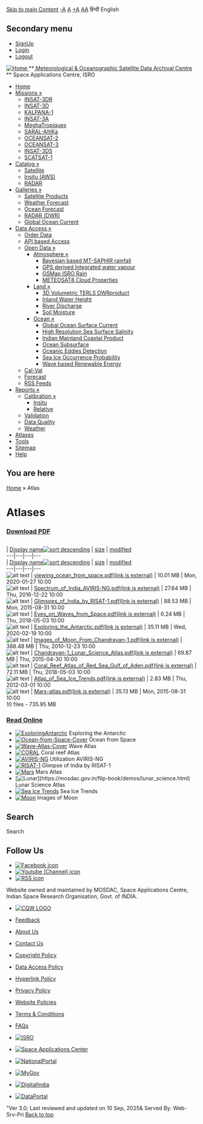 [Skip to main Content](https://mosdac.gov.in/atlases#main-content "Skip to main Content")
[-A](javascript:;) [A](javascript:;) [+A](javascript:;)
[A](javascript:drupalHighContrast.enableStyles\(\))[A](javascript:drupalHighContrast.disableStyles\(\))
हिन्दी English
## Secondary menu
  * [SignUp](https://mosdac.gov.in/internal/registration)
  * [Login](https://mosdac.gov.in/internal/uops)
  * [Logout](https://mosdac.gov.in/internal/logout)

[ ![Home](https://mosdac.gov.in/sites/default/files/mosdac_small.png) ](https://mosdac.gov.in/ "Home")
**[ Meteorological & Oceanographic Satellite Data Archival Centre](https://mosdac.gov.in/ "Home") **
Space Applications Centre, ISRO 
  * [Home](https://mosdac.gov.in/)
  * [Missions »](https://mosdac.gov.in/atlases)
    * [INSAT-3DR](https://mosdac.gov.in/insat-3dr)
    * [INSAT-3D](https://mosdac.gov.in/insat-3d)
    * [KALPANA-1](https://mosdac.gov.in/kalpana-1)
    * [INSAT-3A](https://mosdac.gov.in/insat-3a)
    * [MeghaTropiques](https://mosdac.gov.in/megha-tropiques)
    * [SARAL-AltiKa](https://mosdac.gov.in/saral-altika)
    * [OCEANSAT-2](https://mosdac.gov.in/oceansat-2)
    * [OCEANSAT-3](https://mosdac.gov.in/oceansat-3)
    * [INSAT-3DS](https://mosdac.gov.in/insat-3ds)
    * [SCATSAT-1](https://mosdac.gov.in/scatsat-1)
  * [Catalog »](https://mosdac.gov.in/atlases)
    * [Satellite](https://mosdac.gov.in/internal/catalog-satellite)
    * [Insitu (AWS)](https://mosdac.gov.in/internal/catalog-insitu)
    * [RADAR](https://mosdac.gov.in/internal/catalog-radar)
  * [Galleries »](https://mosdac.gov.in/atlases)
    * [Satellite Products](https://mosdac.gov.in/internal/gallery)
    * [Weather Forecast](https://mosdac.gov.in/internal/gallery/weather)
    * [Ocean Forecast](https://mosdac.gov.in/internal/gallery/ocean)
    * [RADAR (DWR)](https://mosdac.gov.in/internal/gallery/dwr)
    * [Global Ocean Current](https://mosdac.gov.in/internal/gallery/current)
  * [Data Access »](https://mosdac.gov.in/atlases)
    * [Order Data](https://mosdac.gov.in/internal/uops)
    * [API based Access](https://mosdac.gov.in/user-manual-mosdac-data-download-api)
    * [Open Data »](https://mosdac.gov.in/atlases)
      * [Atmosphere »](https://mosdac.gov.in/atlases)
        * [Bayesian based MT-SAPHIR rainfall](https://mosdac.gov.in/bayesian-based-mt-saphir-rainfall)
        * [GPS derived Integrated water vapour](https://mosdac.gov.in/gps-derived-integrated-water-vapour)
        * [GSMap ISRO Rain](https://mosdac.gov.in/gsmap-isro-rain)
        * [METEOSAT8 Cloud Properties](https://mosdac.gov.in/meteosat8-cloud-properties)
      * [Land »](https://mosdac.gov.in/atlases)
        * [3D Volumetric TERLS DWRproduct](https://mosdac.gov.in/3d-volumetric-terls-dwrproduct)
        * [Inland Water Height](https://mosdac.gov.in/inland-water-height)
        * [River Discharge](https://mosdac.gov.in/river-discharge)
        * [Soil Moisture](https://mosdac.gov.in/soil-moisture-0)
      * [Ocean »](https://mosdac.gov.in/atlases)
        * [Global Ocean Surface Current](https://mosdac.gov.in/global-ocean-surface-current)
        * [High Resolution Sea Surface Salinity](https://mosdac.gov.in/high-resolution-sea-surface-salinity)
        * [Indian Mainland Coastal Product](https://mosdac.gov.in/indian-mainland-coastal-product)
        * [Ocean Subsurface](https://mosdac.gov.in/ocean-subsurface)
        * [Oceanic Eddies Detection](https://mosdac.gov.in/oceanic-eddies-detection)
        * [Sea Ice Occurrence Probability](https://mosdac.gov.in/sea-ice-occurrence-probability)
        * [Wave based Renewable Energy](https://mosdac.gov.in/wave-based-renewable-energy)
    * [Cal-Val](https://mosdac.gov.in/internal/calval-data)
    * [Forecast](https://mosdac.gov.in/internal/forecast-menu)
    * [RSS Feeds](https://mosdac.gov.in/rss-feed "ISROCast")
  * [Reports »](https://mosdac.gov.in/atlases)
    * [Calibration »](https://mosdac.gov.in/atlases)
      * [Insitu](https://mosdac.gov.in/insitu)
      * [Relative](https://mosdac.gov.in/calibration-reports)
    * [Validation](https://mosdac.gov.in/validation-reports)
    * [Data Quality](https://mosdac.gov.in/data-quality)
    * [Weather](https://mosdac.gov.in/weather-reports)
  * [Atlases](https://mosdac.gov.in/atlases)
  * [Tools](https://mosdac.gov.in/tools)
  * [Sitemap](https://mosdac.gov.in/sitemap)
  * [Help](https://mosdac.gov.in/help)


## You are here
[Home](https://mosdac.gov.in/) » Atlas
# Atlases
### [Download PDF](https://mosdac.gov.in/atlases#quickset-atlases_qt_0)
##  [](https://mosdac.gov.in/atlas)
| [Display name![sort descending](https://mosdac.gov.in/misc/arrow-desc.png)](https://mosdac.gov.in/atlases?sort=desc&order=Display%20name "sort by Display name") | [size](https://mosdac.gov.in/atlases?sort=asc&order=size "sort by size") | [modified](https://mosdac.gov.in/atlases?sort=asc&order=modified "sort by modified")  
---|---|---|---  
| [Display name![sort descending](https://mosdac.gov.in/misc/arrow-desc.png)](https://mosdac.gov.in/atlases?sort=desc&order=Display%20name "sort by Display name") | [size](https://mosdac.gov.in/atlases?sort=asc&order=size "sort by size") | [modified](https://mosdac.gov.in/atlases?sort=asc&order=modified "sort by modified")  
---|---|---|---  
![alt text](https://mosdac.gov.in/sites/all/modules/filebrowser/icons/application-pdf.png) | [viewing_ocean_from_space.pdf(link is external)](https://mosdac.gov.in/filebrowser/download/36) | 10.01 MB | Mon, 2020-01-27 10:00  
![alt text](https://mosdac.gov.in/sites/all/modules/filebrowser/icons/application-pdf.png) | [Spectrum_of_India_AVIRIS-NG.pdf(link is external)](https://mosdac.gov.in/filebrowser/download/35) | 27.64 MB | Thu, 2016-12-22 10:00  
![alt text](https://mosdac.gov.in/sites/all/modules/filebrowser/icons/application-pdf.png) | [Glimspes_of_India_by_RISAT-1.pdf(link is external)](https://mosdac.gov.in/filebrowser/download/34) | 88.53 MB | Mon, 2015-08-31 10:00  
![alt text](https://mosdac.gov.in/sites/all/modules/filebrowser/icons/application-pdf.png) | [Eyes_on_Waves_from_Space.pdf(link is external)](https://mosdac.gov.in/filebrowser/download/33) | 6.24 MB | Thu, 2018-05-03 10:00  
![alt text](https://mosdac.gov.in/sites/all/modules/filebrowser/icons/application-pdf.png) | [Exploring_the_Antarctic.pdf(link is external)](https://mosdac.gov.in/filebrowser/download/32) | 35.11 MB | Wed, 2020-02-19 10:00  
![alt text](https://mosdac.gov.in/sites/all/modules/filebrowser/icons/application-pdf.png) | [Images_of_Moon_From_Chandrayan-1.pdf(link is external)](https://mosdac.gov.in/filebrowser/download/31) | 388.48 MB | Thu, 2010-12-23 10:00  
![alt text](https://mosdac.gov.in/sites/all/modules/filebrowser/icons/application-pdf.png) | [Chandrayan-1_Lunar_Science_Atlas.pdf(link is external)](https://mosdac.gov.in/filebrowser/download/30) | 69.87 MB | Thu, 2015-04-30 10:00  
![alt text](https://mosdac.gov.in/sites/all/modules/filebrowser/icons/application-pdf.png) | [Coral_Reef_Atlas_of_Red_Sea_Gulf_of_Aden.pdf(link is external)](https://mosdac.gov.in/filebrowser/download/29) | 72.11 MB | Thu, 2018-05-03 10:00  
![alt text](https://mosdac.gov.in/sites/all/modules/filebrowser/icons/application-pdf.png) | [Atlas_of_Sea_Ice_Trends.pdf(link is external)](https://mosdac.gov.in/filebrowser/download/28) | 2.83 MB | Thu, 2012-03-01 10:00  
![alt text](https://mosdac.gov.in/sites/all/modules/filebrowser/icons/application-pdf.png) | [Mars-atlas.pdf(link is external)](https://mosdac.gov.in/filebrowser/download/27) | 35.13 MB | Mon, 2015-08-31 10:00  
10 files - 735.95 MB
### [Read Online](https://mosdac.gov.in/atlases#quickset-atlases_qt_1)
  * [![ExploringAntarctic](https://mosdac.gov.in/sites/default/files/styles/atlas_thumbs_big_/public/flipdoc_covers/Exploring-Antarctic.jpg?itok=RmYU5DYp)](https://mosdac.gov.in/flip-book/demos/Antarctic.html)
Exploring the Antarctic
  * [![Ocean-from-Space-Cover](https://mosdac.gov.in/sites/default/files/styles/atlas_thumbs_big_/public/flipdoc_covers/ocean-from-space.jpg?itok=2eu_TYz0)](https://mosdac.gov.in/flip-book/demos/ocean.html)
Ocean from Space
  * [![Wave-Atlas-Cover](https://mosdac.gov.in/sites/default/files/styles/atlas_thumbs_big_/public/flipdoc_covers/wave-atlas.jpg?itok=jCC_aeos)](https://mosdac.gov.in/flip-book/demos/wave_atlas.html)
Wave Atlas
  * [![CORAL](https://mosdac.gov.in/sites/default/files/styles/atlas_thumbs_big_/public/flipdoc_covers/Coral.jpg?itok=8XwnYCkB)](https://mosdac.gov.in/flip-book/demos/coral.html)
Coral reef Atlas
  * [![AVIRIS-NG](https://mosdac.gov.in/sites/default/files/styles/atlas_thumbs_big_/public/flipdoc_covers/Aviris.jpg?itok=8ipGAU8m)](https://mosdac.gov.in/flip-book/demos/AVIRIS-NG.html)
Utilization AVIRIS-NG
  * [![RISAT-1](https://mosdac.gov.in/sites/default/files/styles/atlas_thumbs_big_/public/flipdoc_covers/RISAT-1.jpg?itok=ccAr8Z05)](https://mosdac.gov.in/flip-book/demos/risat.html)
Glimpse of India by RISAT-1
  * [![Mars](https://mosdac.gov.in/sites/default/files/styles/atlas_thumbs_big_/public/flipdoc_covers/Mars.jpg?itok=Z29GFz5a)](https://mosdac.gov.in/flip-book/demos/mars.html)
Mars Atlas
  * [![Lunar](https://mosdac.gov.in/sites/default/files/styles/atlas_thumbs_big_/public/flipdoc_covers/lunar.jpg?itok=TAwPHVX_)](https://mosdac.gov.in/flip-book/demos/lunar_science.html)
Lunar Science Atlas
  * [![Sea Ice Trends](https://mosdac.gov.in/sites/default/files/styles/atlas_thumbs_big_/public/flipdoc_covers/Sea-Ice.jpg?itok=v_pPp39W)](https://mosdac.gov.in/flip-book/demos/polar_science.html)
Sea Ice Trends
  * [![Moon](https://mosdac.gov.in/sites/default/files/styles/atlas_thumbs_big_/public/flipdoc_covers/moon.jpg?itok=Y7g8LrvB)](https://mosdac.gov.in/flip-book/demos/moon.html)
Images of Moon


## Search
Search 
## Follow Us
  * [![Facebook icon](https://mosdac.gov.in/sites/all/modules/social_media_links/libraries/elegantthemes/PNG/facebook.png)](https://www.facebook.com/mosdac.sac.isro "Facebook")
  * [![Youtube \(Channel\) icon](https://mosdac.gov.in/sites/all/modules/social_media_links/libraries/elegantthemes/PNG/youtube.png)](http://www.youtube.com/channel/UCDVkai9WIgY2ZgrlF_08Yeg "Youtube \(Channel\)")
  * [![RSS icon](https://mosdac.gov.in/sites/all/modules/social_media_links/libraries/elegantthemes/PNG/rss.png)](https://mosdac.gov.in/rss.xml "RSS")


Website owned and maintained by MOSDAC, Space Applications Centre, Indian Space Research Organisation, Govt. of INDIA.
  * [![CQW LOGO](https://mosdac.gov.in/docs/cqw_logo.gif)](https://mosdac.gov.in/docs/STQC.pdf "Quality Certificate")


  * [Feedback](https://mosdac.gov.in/mosdac-feedback)
  * [About Us](https://mosdac.gov.in/about-us)
  * [Contact Us](https://mosdac.gov.in/contact-us)
  * [Copyright Policy](https://mosdac.gov.in/copyright-policy)
  * [Data Access Policy](https://mosdac.gov.in/data-access-policy)
  * [Hyperlink Policy](https://mosdac.gov.in/hyperlink-policy)
  * [Privacy Policy](https://mosdac.gov.in/privacy-policy)
  * [Website Policies](https://mosdac.gov.in/website-policies)
  * [Terms & Conditions](https://mosdac.gov.in/terms-conditions)
  * [FAQs](https://mosdac.gov.in/faq-page)


  * [![ISRO](https://mosdac.gov.in/sites/default/files/styles/thumbnail/public/logo-transparent.png?itok=IUS20l-w)](http://www.isro.gov.in)
  * [![Space Applications Center](https://mosdac.gov.in/sites/default/files/styles/thumbnail/public/saclogo.png?itok=_Jv4AuIn)](http://www.sac.gov.in)
  * [![NationalPortal](https://mosdac.gov.in/sites/default/files/styles/thumbnail/public/india-gov_0.png?itok=yssAPH3m)](http://www.india.gov.in)
  * [![MyGov](https://mosdac.gov.in/sites/default/files/styles/thumbnail/public/mygov_0.png?itok=Po-dzdT3)](http://mygov.in/)
  * [![DigitalIndia](https://mosdac.gov.in/sites/default/files/styles/thumbnail/public/digital-india_0.png?itok=ntlP7atE)](http://www.digitalindia.gov.in/)
  * [![DataPortal](https://mosdac.gov.in/sites/default/files/styles/thumbnail/public/data-gov.png?itok=qYA78FgB)](http://data.gov.in)


"Ver 3.0; Last reviewed and updated on 10 Sep, 2025& Served By: Web-Srv-Pri
[](https://mosdac.gov.in/atlases "Previous")[](https://mosdac.gov.in/atlases "Next")
[](https://mosdac.gov.in/atlases)
[](https://mosdac.gov.in/atlases "Previous")[](https://mosdac.gov.in/atlases "Next")
[](https://mosdac.gov.in/atlases "Close")[](https://mosdac.gov.in/atlases)[](https://mosdac.gov.in/atlases)[](https://mosdac.gov.in/atlases "Pause Slideshow")[](https://mosdac.gov.in/atlases "Play Slideshow")
[Back to top](https://mosdac.gov.in/atlases#top)
